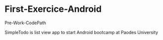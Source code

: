 # First-Exercice-Android
Pre-Work-CodePath

SimpleTodo is list view app to 
start Android bootcamp at Paodes University
